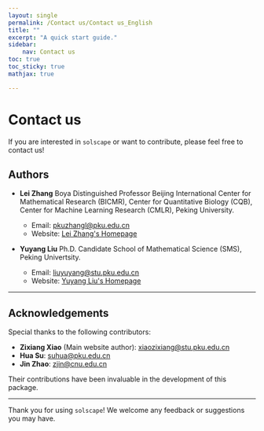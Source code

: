 ```yaml
---
layout: single
permalink: /Contact us/Contact us_English
title: ""
excerpt: "A quick start guide."
sidebar:
    nav: Contact us
toc: true
toc_sticky: true
mathjax: true

---
```


# Contact us

If you are interested in `solscape` or want to contribute, please feel free to contact us!

## Authors

- **Lei Zhang**
  Boya Distinguished Professor
  Beijing International Center for Mathematical Research (BICMR),
  Center for Quantitative Biology (CQB),
  Center for Machine Learning Research (CMLR), Peking University.
  - Email: [pkuzhangl@pku.edu.cn](mailto:pkuzhangl@pku.edu.cn)  
  - Website: [Lei Zhang's Homepage](http://faculty.bicmr.pku.edu.cn/~zhanglei/)

- **Yuyang Liu**
  Ph.D. Candidate
  School of Mathematical Science (SMS), Peking Univertsity.
  - Email: [liuyuyang@stu.pku.edu.cn](mailto:liuyuyang@stu.pku.edu.cn)  
  - Website: [Yuyang Liu's Homepage](https://liuonly1121.github.io/)

---

## Acknowledgements

Special thanks to the following contributors:
- **Zixiang Xiao** (Main website author): [xiaozixiang@stu.pku.edu.cn](mailto:xiaozixiang@stu.pku.edu.cn)
- **Hua Su**: [suhua@pku.edu.cn](mailto:suhua@pku.edu.cn)
- **Jin Zhao**: [zjin@cnu.edu.cn](mailto:zjin@cnu.edu.cn)

Their contributions have been invaluable in the development of this package.

---

Thank you for using `solscape`! We welcome any feedback or suggestions you may have.
